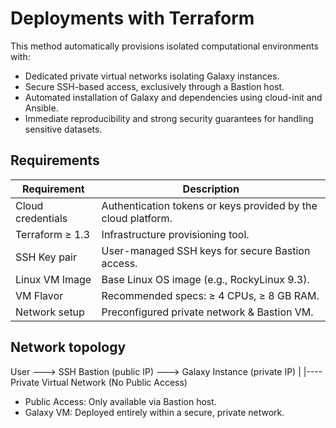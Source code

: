 Deployments with Terraform
==========================

This method automatically provisions isolated computational environments with:
- Dedicated private virtual networks isolating Galaxy instances.
- Secure SSH-based access, exclusively through a Bastion host.
- Automated installation of Galaxy and dependencies using cloud-init and Ansible.
- Immediate reproducibility and strong security guarantees for handling sensitive datasets.

Requirements
------------

| **Requirement**      | **Description**                                           |
|-----------------------|-----------------------------------------------------------|
| Cloud credentials     | Authentication tokens or keys provided by the cloud platform. |
| Terraform ≥ 1.3       | Infrastructure provisioning tool.                         |
| SSH Key pair          | User-managed SSH keys for secure Bastion access.          |
| Linux VM Image        | Base Linux OS image (e.g., RockyLinux 9.3).               |
| VM Flavor             | Recommended specs: ≥ 4 CPUs, ≥ 8 GB RAM.                  |
| Network setup         | Preconfigured private network & Bastion VM.               |

Network topology
----------------

User ---> SSH Bastion (public IP) ---> Galaxy Instance (private IP)
              	|
              	|---- Private Virtual Network (No Public Access)

- Public Access: Only available via Bastion host.
- Galaxy VM: Deployed entirely within a secure, private network.
